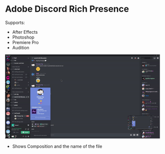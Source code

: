 # Adobe Discord Rich Presence
Supports:
- After Effects
- Photoshop
- Premiere Pro
- Audition

![Demo](demo/aftereffects.gif)
- Shows Composition and the name of the file
